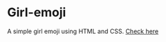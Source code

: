 # Girl-emoji

A simple girl emoji using HTML and CSS. [Check here](https://divya032.github.io/Girl-emoji/)
